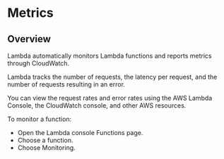 # Metrics

## Overview

Lambda automatically monitors Lambda functions and reports metrics through CloudWatch.

Lambda tracks the number of requests, the latency per request, and the number of requests resulting in an error.

You can view the request rates and error rates using the AWS Lambda Console, the CloudWatch console, and other AWS resources.

To monitor a function:
- Open the Lambda console Functions page.
- Choose a function.
- Choose Monitoring.
